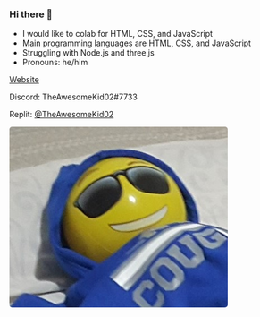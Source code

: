 ### Hi there 👋

- I would like to colab for HTML, CSS, and JavaScript
- Main programming languages are HTML, CSS, and JavaScript
- Struggling with Node.js and three.js
- Pronouns: he/him

[Website](https://theawesomekid02.repl.co)

Discord: TheAwesomeKid02#7733

Replit: [@TheAwesomeKid02](https://replit.com/@TheAwesomeKid02)

<img src="person-imitation-small.jpg" style="border-radius: 5px;" />
